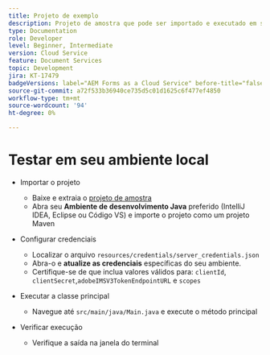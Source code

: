 ```yaml
---
title: Projeto de exemplo
description: Projeto de amostra que pode ser importado e executado em seu ambiente
type: Documentation
role: Developer
level: Beginner, Intermediate
version: Cloud Service
feature: Document Services
topic: Development
jira: KT-17479
badgeVersions: label="AEM Forms as a Cloud Service" before-title="false"
source-git-commit: a72f533b36940ce735d5c01d1625c6f477ef4850
workflow-type: tm+mt
source-wordcount: '94'
ht-degree: 0%

---
```



# Testar em seu ambiente local

* Importar o projeto

   * Baixe e extraia o [projeto de amostra](./assets/formsdocumentservices.zip)
   * Abra seu **Ambiente de desenvolvimento Java** preferido (IntelliJ IDEA, Eclipse ou Código VS) e importe o projeto como um projeto Maven
* Configurar credenciais

   * Localizar o arquivo `resources/credentials/server_credentials.json`
   * Abra-o e **atualize as credenciais** específicas do seu ambiente.
   * Certifique-se de que inclua valores válidos para:
     `clientId`, `clientSecret`,`adobeIMSV3TokenEndpointURL` e
     `scopes`

* Executar a classe principal

   * Navegue até `src/main/java/Main.java` e execute o método principal

* Verificar execução
   * Verifique a saída na janela do terminal

